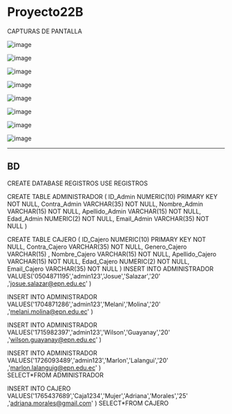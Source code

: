 # Proyecto22B
CAPTURAS DE PANTALLA

![image](https://user-images.githubusercontent.com/117753844/223015979-bd890804-8319-465e-b360-43be4938cd4c.png)


![image](https://user-images.githubusercontent.com/117753844/223016007-0138eb31-6b52-4ca2-b50a-a0dbabc1462a.png)


![image](https://user-images.githubusercontent.com/117753844/223016080-251a1f72-3b66-4ec5-ae94-906292849c10.png)


![image](https://user-images.githubusercontent.com/117753844/223016118-bfc74879-aeac-45c4-9e55-2997739c160e.png)


![image](https://user-images.githubusercontent.com/117753844/223016143-fded1d15-5cdc-456f-bf27-617be97ed950.png)


![image](https://user-images.githubusercontent.com/117753844/223016175-14b46008-21cf-431b-9ff8-985ba1634d48.png)


![image](https://user-images.githubusercontent.com/117753844/223016209-a8a6a59a-a855-489b-a635-83d0bc913b4f.png)


![image](https://user-images.githubusercontent.com/117753844/223016266-7a84f88b-6b03-4503-a279-dc5cf0044173.png)






--- 
BD
---
CREATE DATABASE REGISTROS 
USE REGISTROS	

CREATE TABLE ADMINISTRADOR (
    ID_Admin NUMERIC(10) PRIMARY KEY NOT NULL,
	Contra_Admin VARCHAR(35) NOT NULL,
    Nombre_Admin VARCHAR(15) NOT  NULL,
    Apellido_Admin VARCHAR(15) NOT  NULL,
    Edad_Admin NUMERIC(2) NOT NULL,
    Email_Admin VARCHAR(35) NOT NULL 
)

CREATE TABLE CAJERO (
    ID_Cajero NUMERIC(10) PRIMARY KEY NOT NULL,
    Contra_Cajero VARCHAR(35) NOT NULL,
    Genero_Cajero VARCHAR(15) ,
    Nombre_Cajero VARCHAR(15) NOT  NULL,
    Apellido_Cajero VARCHAR(15) NOT  NULL,
    Edad_Cajero NUMERIC(2) NOT NULL,
    Email_Cajero  VARCHAR(35) NOT NULL 
)
INSERT INTO ADMINISTRADOR VALUES('0504871195','admin123','Josue','Salazar','20'
                                  ,'josue.salazar@epn.edu.ec' )
                                  
INSERT INTO ADMINISTRADOR VALUES('1704871286','admin123','Melani','Molina','20'
                                  ,'melani.molina@epn.edu.ec' )  
                                  
INSERT INTO ADMINISTRADOR VALUES('1715982397','admin123','Wilson','Guayanay','20'
                                  ,'wilson.guayanay@epn.edu.ec' )  
                                  
INSERT INTO ADMINISTRADOR VALUES('1726093489','admin123','Marlon','Lalangui','20'
                                  ,'marlon.lalanguig@epn.edu.ec' )  
SELECT*FROM ADMINISTRADOR
 
 INSERT INTO CAJERO VALUES('1765437689','Caja1234','Mujer','Adriana','Morales','25'
                                  ,'adriana.morales@gmail.com' )
SELECT*FROM CAJERO
